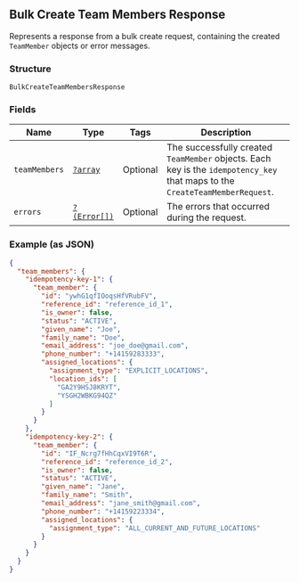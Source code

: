 ## Bulk Create Team Members Response

Represents a response from a bulk create request, containing the created `TeamMember` objects or error messages.

### Structure

`BulkCreateTeamMembersResponse`

### Fields

| Name | Type | Tags | Description |
|  --- | --- | --- | --- |
| `teamMembers` | [`?array`](/doc/models/create-team-member-response.md) | Optional | The successfully created `TeamMember` objects. Each key is the `idempotency_key` that maps to the `CreateTeamMemberRequest`. |
| `errors` | [`?(Error[])`](/doc/models/error.md) | Optional | The errors that occurred during the request. |

### Example (as JSON)

```json
{
  "team_members": {
    "idempotency-key-1": {
      "team_member": {
        "id": "ywhG1qfIOoqsHfVRubFV",
        "reference_id": "reference_id_1",
        "is_owner": false,
        "status": "ACTIVE",
        "given_name": "Joe",
        "family_name": "Doe",
        "email_address": "joe_doe@gmail.com",
        "phone_number": "+14159283333",
        "assigned_locations": {
          "assignment_type": "EXPLICIT_LOCATIONS",
          "location_ids": [
            "GA2Y9HSJ8KRYT",
            "YSGH2WBKG94QZ"
          ]
        }
      }
    },
    "idempotency-key-2": {
      "team_member": {
        "id": "IF_Ncrg7fHhCqxVI9T6R",
        "reference_id": "reference_id_2",
        "is_owner": false,
        "status": "ACTIVE",
        "given_name": "Jane",
        "family_name": "Smith",
        "email_address": "jane_smith@gmail.com",
        "phone_number": "+14159223334",
        "assigned_locations": {
          "assignment_type": "ALL_CURRENT_AND_FUTURE_LOCATIONS"
        }
      }
    }
  }
}
```

